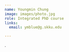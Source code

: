 ```yaml
---
name: Youngmin Chung
image: images/photo.jpg
role: Integrated PhD course
links:
  email: ymblue@g.skku.edu

---
```


.
